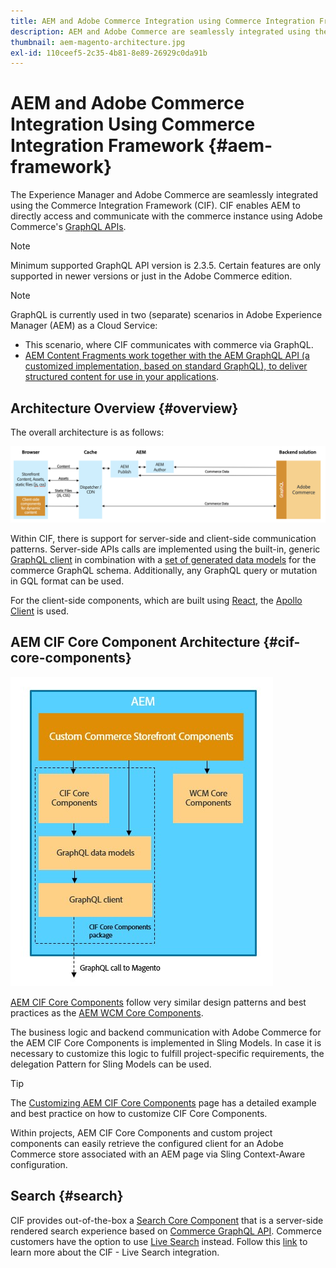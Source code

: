 ```yaml
---
title: AEM and Adobe Commerce Integration using Commerce Integration Framework
description: AEM and Adobe Commerce are seamlessly integrated using the Commerce Integration Framework (CIF). CIF enables AEM to access an Adobe Commerce instance and communicate with Adobe Commerce via GraphQL. It also allows AEM Authors to use Product and Category Pickers and the Product Console to browse through product and category data fetched on-demand from Adobe Commerce. In addition, CIF provides an out-of-the-box storefront that can accelerate commerce projects.
thumbnail: aem-magento-architecture.jpg
exl-id: 110ceef5-2c35-4b81-8e89-26929c0da91b
---
```

# AEM and Adobe Commerce Integration Using Commerce Integration Framework {#aem-framework}

The Experience Manager and Adobe Commerce are seamlessly integrated using the Commerce Integration Framework (CIF). CIF enables AEM to directly access and communicate with the commerce instance using Adobe Commerce's [GraphQL APIs](https://devdocs.magento.com/guides/v2.4/graphql/).

>[!NOTE]
>
> Minimum supported GraphQL API version is 2.3.5. Certain features are only supported in newer versions or just in the Adobe Commerce edition.

>[!NOTE]
>
>GraphQL is currently used in two (separate) scenarios in Adobe Experience Manager (AEM) as a Cloud Service:
>
>* This scenario, where CIF communicates with commerce via GraphQL.
>* [AEM Content Fragments work together with the AEM GraphQL API (a customized implementation, based on standard GraphQL), to deliver structured content for use in your applications](/help/headless/graphql-api/content-fragments.md).

## Architecture Overview {#overview}

The overall architecture is as follows:

![CIF Architecture Overview](../assets/AEM_Magento_Architecture.png)

Within CIF, there is support for server-side and client-side communication patterns.
Server-side APIs calls are implemented using the built-in, generic [GraphQL client](https://github.com/adobe/commerce-cif-graphql-client) in combination with a [set of generated data models](https://github.com/adobe/commerce-cif-magento-graphql) for the commerce GraphQL schema. Additionally, any GraphQL query or mutation in GQL format can be used.

For the client-side components, which are built using [React](https://reactjs.org/), the [Apollo Client](https://www.apollographql.com/docs/react/) is used.

## AEM CIF Core Component Architecture {#cif-core-components}

![AEM CIF Core Component Architecture](../assets/cif-component-architecture.jpg)

[AEM CIF Core Components](https://github.com/adobe/aem-core-cif-components) follow very similar design patterns and best practices as the [AEM WCM Core Components](https://github.com/adobe/aem-core-wcm-components).

The business logic and backend communication with Adobe Commerce for the AEM CIF Core Components is implemented in Sling Models. In case it is necessary to customize this logic to fulfill project-specific requirements, the delegation Pattern for Sling Models can be used.

>[!TIP]
>
>The [Customizing AEM CIF Core Components](../customizing/customize-cif-components.md) page has a detailed example and best practice on how to customize CIF Core Components.

Within projects, AEM CIF Core Components and custom project components can easily retrieve the configured client for an Adobe Commerce store associated with an AEM page via Sling Context-Aware configuration.

## Search {#search}

CIF provides out-of-the-box a [Search Core Component](https://www.aemcomponents.dev/content/core-components-examples/library/commerce/search.html) that is a server-side rendered search experience based on [Commerce GraphQL API](https://developer.adobe.com/commerce/webapi/graphql/). Commerce customers have the option to use [Live Search](https://experienceleague.adobe.com/docs/commerce-merchant-services/live-search/guide-overview.html?lang=en) instead. Follow this [link](./live-search) to learn more about the CIF - Live Search integration.

